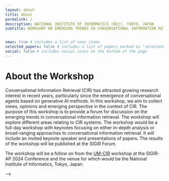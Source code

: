 ```yaml
---
layout: about
title: About
permalink: /
description: NATIONAL INSTITUTE OF INFORMATICS (NII), TOKYO, JAPAN
subtitle: WORKSHOP ON EMERGING TRENDS IN CONVERSATIONAL INFORMATION RETRIEVAL(ET-CIR)


news: true # includes a list of news items
selected_papers: false # includes a list of papers marked as "selected={true}"
social: false # includes social icons at the bottom of the page
---
```



# About the Workshop

Conversational Information Retrieval (CIR) has attracted growing research interest in recent years, particularly since the emergence of conversational agents based on generative AI methods. In this workshop, we aim to collect views, opinions and emerging perspective in the context of CIR. The purpose of this workshop is to provide a forum for discussion on the emerging trends in conversational information retrieval. The workshop will explore different areas relating to CIR systems. The workshop would be a full-day workshop with keynotes focusing on either in-depth analysis or broad-ranging approaches to conversational information retrieval. It will include an invited keynote speaker and presentations of papers. The results of the workshop will be published at the SIGIR Forum.

The workshop will be a follow on from the [UM-CIR](https://um-cir.github.io/) workshop at the SIGIR-AP 2024 Conference and the venue for which would be the National Institute of Informatics, Tokyo, Japan.


<!-- ## Key dates

<!-- * Submission website open: **September 01, 2024** -->
<!-- * Submission deadline: ~~**October 3, 2024**~~ **October 10, 2024**
* Acceptance notification: ~~**October 18, 2024**~~ **October 28, 2024**
* Workshop Date: **December 13, 2024** -->
  
<!-- Note: All submission deadlines are 11:59 PM AoE Time Zone (Anywhere on Earth). -->

<!-- ### Submission Link

https://easychair.org/conferences/?conf=umcir2024


The goal of this workshop is to provide a forum for the exploration of user modelling and its evaluation within CIR --> -->